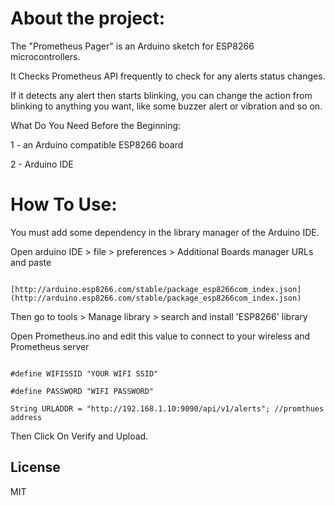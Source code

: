 # About the project:

  

The "Prometheus Pager" is an Arduino sketch for ESP8266 microcontrollers.

It Checks Prometheus API frequently to check for any alerts status changes.

If it detects any alert then starts blinking, you can change the action from blinking to anything you want, like some buzzer alert or vibration and so on.

What Do You Need Before the Beginning:

1 - an Arduino compatible ESP8266 board

2 - Arduino IDE

  

# How To Use:

You must add some dependency in the library manager of the Arduino IDE.

Open arduino IDE > file > preferences > Additional Boards manager URLs and paste

```

[http://arduino.esp8266.com/stable/package_esp8266com_index.json](http://arduino.esp8266.com/stable/package_esp8266com_index.json)

```

Then go to tools > Manage library > search and install 'ESP8266' library

Open Prometheus.ino and edit this value to connect to your wireless and Prometheus server

  

```

#define WIFISSID "YOUR WIFI SSID"

#define PASSWORD "WIFI PASSWORD"

String URLADDR = "http://192.168.1.10:9090/api/v1/alerts"; //promthues address

```

Then Click On Verify and Upload.

## License

MIT
